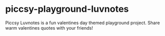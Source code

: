piccsy-playground-luvnotes
==========================

Piccsy Luvnotes is a fun valentines day themed playground project. Share warm valentines quotes with your friends!
